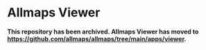 # Allmaps Viewer

__This repository has been archived. Allmaps Viewer has moved to https://github.com/allmaps/allmaps/tree/main/apps/viewer.__
